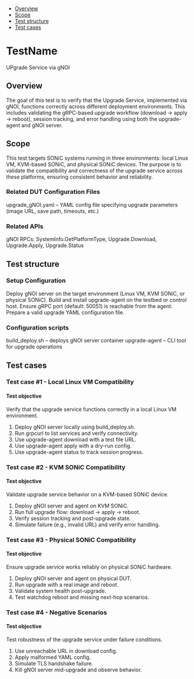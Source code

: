 - [Overview](#overview)
- [Scope](#scope)
- [Test structure](#test-structure)
- [Test cases](#test-cases)
# TestName
UPgrade Service via gNOI

## Overview
The goal of this test is to verify that the Upgrade Service, implemented via gNOI, functions correctly across different deployment environments. This includes validating the gRPC-based upgrade workflow (download → apply → reboot), session tracking, and error handling using both the upgrade-agent and gNOI server.

## Scope
This test targets SONiC systems running in three environments: local Linux VM, KVM-based SONiC, and physical SONiC devices. The purpose is to validate the compatibility and correctness of the upgrade service across these platforms, ensuring consistent behavior and reliability.

### Related DUT Configuration Files
upgrade_gNOI.yaml – YAML config file specifying upgrade parameters (image URL, save path, timeouts, etc.)

### Related APIs
gNOI RPCs: SystemInfo.GetPlatformType, Upgrade.Download, Upgrade.Apply, Upgrade.Status

## Test structure
### Setup Configuration
Deploy gNOI server on the target environment (Linux VM, KVM SONiC, or physical SONiC).
Build and install upgrade-agent on the testbed or control host.
Ensure gRPC port (default: 50051) is reachable from the agent.
Prepare a valid upgrade YAML configuration file.

### Configuration scripts
build_deploy.sh – deploys gNOI server container
upgrade-agent – CLI tool for upgrade operations

## Test cases
### Test case #1 - Local Linux VM Compatibility

#### Test objective

Verify that the upgrade service functions correctly in a local Linux VM environment.
1. Deploy gNOI server locally using build_deploy.sh.
2. Run grpcurl to list services and verify connectivity.
3. Use upgrade-agent download with a test file URL.
4. Use upgrade-agent apply with a dry-run config.
5. Use upgrade-agent status to track session progress.

### Test case #2 - KVM SONiC Compatibility

#### Test objective

Validate upgrade service behavior on a KVM-based SONiC device.
1. Deploy gNOI server and agent on KVM SONiC.
2. Run full upgrade flow: download → apply → reboot.
3. Verify session tracking and post-upgrade state.
4. Simulate failure (e.g., invalid URL) and verify error handling.

### Test case #3 - Physical SONiC Compatibility

#### Test objective

Ensure upgrade service works reliably on physical SONiC hardware.
1. Deploy gNOI server and agent on physical DUT.
2. Run upgrade with a real image and reboot.
3. Validate system health post-upgrade.
4. Test watchdog reboot and missing next-hop scenarios.

### Test case #4 - Negative Scenarios

#### Test objective

Test robustness of the upgrade service under failure conditions.
1. Use unreachable URL in download config.
2. Apply malformed YAML config.
3. Simulate TLS handshake failure.
4. Kill gNOI server mid-upgrade and observe behavior.
